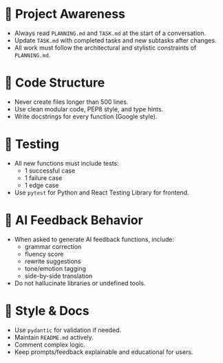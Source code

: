 # 🔁 Project Awareness
- Always read `PLANNING.md` and `TASK.md` at the start of a conversation.
- Update `TASK.md` with completed tasks and new subtasks after changes.
- All work must follow the architectural and stylistic constraints of `PLANNING.md`.

# 🧱 Code Structure
- Never create files longer than 500 lines.
- Use clean modular code, PEP8 style, and type hints.
- Write docstrings for every function (Google style).

# 🧪 Testing
- All new functions must include tests:
  - 1 successful case
  - 1 failure case
  - 1 edge case
- Use `pytest` for Python and React Testing Library for frontend.

# 🧠 AI Feedback Behavior
- When asked to generate AI feedback functions, include:
  - grammar correction
  - fluency score
  - rewrite suggestions
  - tone/emotion tagging
  - side-by-side translation
- Do not hallucinate libraries or undefined tools.

# 📎 Style & Docs
- Use `pydantic` for validation if needed.
- Maintain `README.md` actively.
- Comment complex logic.
- Keep prompts/feedback explainable and educational for users. 